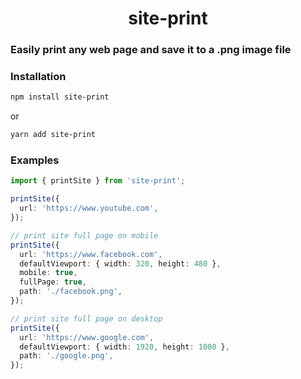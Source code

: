 <div align="center">
  <h1>site-print</h1>
</div>

### Easily print any web page and save it to a .png image file

### Installation
```bash
npm install site-print
```
or

```bash
yarn add site-print
```

### Examples

```typescript
import { printSite } from 'site-print';

printSite({
  url: 'https://www.youtube.com',
});

// print site full page on mobile
printSite({
  url: 'https://www.facebook.com',
  defaultViewport: { width: 320, height: 480 },
  mobile: true,
  fullPage: true,
  path: './facebook.png',
});

// print site full page on desktop
printSite({
  url: 'https://www.google.com',
  defaultViewport: { width: 1920, height: 1080 },
  path: './google.png',
});

```
